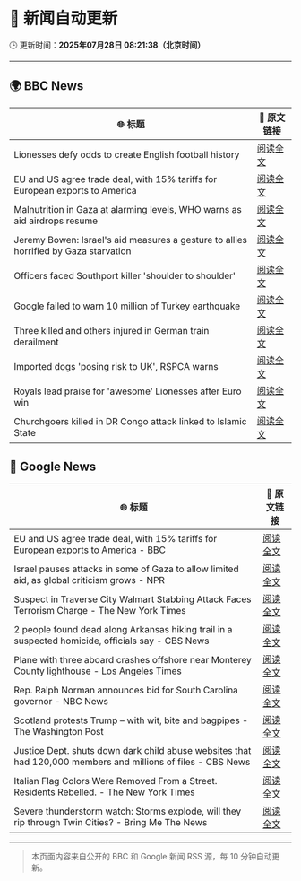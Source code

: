 # 🧠 新闻自动更新

🕒 更新时间：**2025年07月28日 08:21:38（北京时间）**

---

## 🌍 BBC News

| 🌐 标题 | 🔗 原文链接 |
|--------|-------------|
| Lionesses defy odds to create English football history | [阅读全文](https://www.bbc.com/sport/football/articles/c5yklp550yno) |
| EU and US agree trade deal, with 15% tariffs for European exports to America | [阅读全文](https://www.bbc.com/news/articles/cx2xylk3d07o) |
| Malnutrition in Gaza at alarming levels, WHO warns as aid airdrops resume | [阅读全文](https://www.bbc.com/news/articles/ckgj270grkxo) |
| Jeremy Bowen: Israel's aid measures a gesture to allies horrified by Gaza starvation | [阅读全文](https://www.bbc.com/news/articles/cz60x5v75p1o) |
| Officers faced Southport killer 'shoulder to shoulder' | [阅读全文](https://www.bbc.com/news/articles/cjd2d9kpl4do) |
| Google failed to warn 10 million of Turkey earthquake | [阅读全文](https://www.bbc.com/news/articles/c77v2kx304go) |
| Three killed and others injured in German train derailment | [阅读全文](https://www.bbc.com/news/articles/cy9844egpx8o) |
| Imported dogs 'posing risk to UK', RSPCA warns | [阅读全文](https://www.bbc.com/news/articles/cpwq40vjw8lo) |
| Royals lead praise for 'awesome' Lionesses after Euro win | [阅读全文](https://www.bbc.com/news/articles/c5y03dyyvx2o) |
| Churchgoers killed in DR Congo attack linked to Islamic State | [阅读全文](https://www.bbc.com/news/articles/c3ezjg34lw4o) |

## 📰 Google News

| 🌐 标题 | 🔗 原文链接 |
|--------|-------------|
| EU and US agree trade deal, with 15% tariffs for European exports to America - BBC | [阅读全文](https://news.google.com/rss/articles/CBMiVEFVX3lxTE9CV0FEeVpIX21HNGtFdDdjcldIR0ZSVGdrcXB5aXE1c2F2VWhudE5DNzRldWpxdjhNYXN6Q21pdGhoYnNGNFFIcm1jYUFZM0ZlbHNfbQ?oc=5) |
| Israel pauses attacks in some of Gaza to allow limited aid, as global criticism grows - NPR | [阅读全文](https://news.google.com/rss/articles/CBMihAFBVV95cUxQN3Y3ZlZHX0ZZaVhHSTBPakQ1M1FaME9SWGt6WExHREhsYkduR2JnRG5vaEFZdVptRjNXWmhRN2Rsc0ExX1lPSUx5eHY0TzlNd2ViTzczV19jdG5XeWFyN21jQmJtWVk0c1JMQWtJTXNvX1lYV2tzRTZ0Rm5MZy0wVEdlVGk?oc=5) |
| Suspect in Traverse City Walmart Stabbing Attack Faces Terrorism Charge - The New York Times | [阅读全文](https://news.google.com/rss/articles/CBMiiAFBVV95cUxPR2hQcTdVRk1UZFdQemp4bUhaR0dmcUZwRG9xblBjOTdMd0w0QkNPV1h0ZDFoXzFPNG1OM0dhdkg2RWF4UkQ5TXctMGlJc3M3SURRcVNGOU1TeHNfQ3NtWnBNbDlJVUlXNWZpZjlGaFpWWHgtRDF2aXRUVXlEWlBKZHA5OWZidlM1?oc=5) |
| 2 people found dead along Arkansas hiking trail in a suspected homicide, officials say - CBS News | [阅读全文](https://news.google.com/rss/articles/CBMilwFBVV95cUxORTJ3WDFFS1hScms1cFAxeW1wSXJnR0FpRXd5NC1nU3EyUTY4Nm5xODJrOEpFM0pFdDNZdktvcGx1WExPc3FCRUlvY0lQTnFUbno0b2FCb21xNExUVlRzMXVVLW1IbmU5MmxSSDAzYWE1Z09pNHJHaTZqQVhIcktrNHVhazNQN0JCdDQ5bjFSSkhiZjJRQnpZ0gGcAUFVX3lxTE5KOHIwcjJKZ1VQRkNxT3FhcUI5bS1CN0tGaG0wd21id1AxV1EwWmVoMXBBZkw4d1VyZjVxQ2FsVGhIVG93MEQwc0pxZ1Uwc0tPcG1QSmE0eGhvQzZWdHpZeTFXWXB2V1BEbHZGNmk0anREd19rNUJyNkVHVE4wZ3dUcThCNEpZWVNEQ3V1NEFoVU8zVWJLTjhza1R1ZA?oc=5) |
| Plane with three aboard crashes offshore near Monterey County lighthouse - Los Angeles Times | [阅读全文](https://news.google.com/rss/articles/CBMijgFBVV95cUxQOEtMUEFRbmxMSDBjenhJaDBxVDdaa1phUzJoendVWEJxaDA5dkZaSFFoNDgxVzVpUkFSaHZOclhSQ0g2MWJ3QWd1MzVpcTVDZGJHT0ZHcU00ZGE1NHZiaV91VmVMRGY1ZXZxU2EwS2R1ZVhuakVIb2lEQXd6c1A0cFJac2owVW9ocW5QckhB?oc=5) |
| Rep. Ralph Norman announces bid for South Carolina governor - NBC News | [阅读全文](https://news.google.com/rss/articles/CBMivAFBVV95cUxOQ3pYZEZOUjlBcmljZ1Q4MHJ3c2I2VmZOLVBfa3VPUFRVdVduRmdfMW9zOW04UjJid3k0QmFHM3NPZjF4djN4cUxPZnVxQXdPMHI4eDg0bVZ6MjNRTFpxODM5MmFBQUtleEVlZzVUUW9xLWc5emNLTDJkOV9VLW1NQ1dDT2k1ZVBqdlk4UkZrZnA4eVJSTHpsWkpEbXg4UzhsZ1JTa3g1NnlWV0tGQm1iZWpMTzFOazE2bVRUT9IBVkFVX3lxTE0wVlQ5akFXX2VIVXN3aUpaMEtxakpsTFFfQzRqX09aazBTYnBQOUtveEppOFdMVHVac21iVGktNHA5VS1nTFpJdlZoaklJM3Bub19RNTNR?oc=5) |
| Scotland protests Trump – with wit, bite and bagpipes - The Washington Post | [阅读全文](https://news.google.com/rss/articles/CBMijAFBVV95cUxOS3kxSGltVXZmWjEtcHNtbU5wTjBpbkJFNk5hOFZjdXpqbjRyZ3ZTamtadWM4YlphakE0SU1icXZuLTJEb3BDOVphZWtOblU4WHZEYktVOFh4Z2d2aXRQanlaUlN0Y3oyZG9rTUdkWWhQd0owUTF4cG14a09RbEpQQl9KcUxyYWVBMUpveg?oc=5) |
| Justice Dept. shuts down dark child abuse websites that had 120,000 members and millions of files - CBS News | [阅读全文](https://news.google.com/rss/articles/CBMihgFBVV95cUxQUmlQQ2Y2VGNYdU9tekM3LWIxaFFkYm9OTVQ2dHgwYXdLUlJaeGhtVTczUjM5eEVXNEFYemZEQWJIbHVtbGZVRTd3YlZRT2Rtc0FsV2RxUERlQkpCQmQ1REMwMXA2TzdPMkNMWjl4VHFWRjlHeDI2V1htMmlpZ1dnbmRsWC1kd9IBiwFBVV95cUxNLVRtel9MOGd3VFJNdGExR0NBVnAtQ0FDUjlaUzBtdzRfRkNnbGpOVUh6RTA0ZVVEU2U2Tzlselk1NzdGSHpzTFBYTnVWNVkxWVJCZ0lDYkV2NWoyS1l0ZXVvdm9YZzFNdDNVcWVBWUYzYVZvVVY4VFE4cGotLTB5TFBLcF9lbmxWbkU0?oc=5) |
| Italian Flag Colors Were Removed From a Street. Residents Rebelled. - The New York Times | [阅读全文](https://news.google.com/rss/articles/CBMiggFBVV95cUxQU0VsZlNURi1CUklSTzJ3SU9mcUdZT1JjU2lmcU4zUFE1U2ZpN2tVQWNoanYxNmhwTHQ1bmtGOWlvbjZBV0RKci1uN0M1RGNvSXNSNzlmUWREb3Rpb0doVzVpWnZQZGMzT2VXNWVxX19GRUVQTXJ2RzN0UVdTMmxSM0JR?oc=5) |
| Severe thunderstorm watch: Storms explode, will they rip through Twin Cities? - Bring Me The News | [阅读全文](https://news.google.com/rss/articles/CBMiuwFBVV95cUxQTVYzQXY3WTlldVI5OTVTMm1oNm9HRzFXRmxhV3RmYW94OFU4UW9ucU0yTjE2ZTRNUHZ5R2RQbTJMckVFaGo0NjdDdzhYbkltNnViM0VLejJaT1FEZlZkUGpFQmdTRkx2cUJrYUFIV0RrU21fSnJYS3BVUkpMNXlmak1WOTc4S0I1SGtMbmZicG81T3FpclM2VklxNXdoUGVnTFg2SlNrNndGZEk3bjdOUnNtLXVTaFEyNVdv?oc=5) |

---
> 本页面内容来自公开的 BBC 和 Google 新闻 RSS 源，每 10 分钟自动更新。
